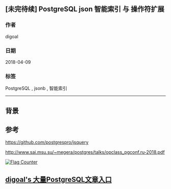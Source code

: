 ## [未完待续] PostgreSQL json 智能索引 与 操作符扩展
                                                                                     
### 作者                                                                                     
digoal                                                                                     
                                                                                     
### 日期                                                                                     
2018-04-09                                                                                 
                                                                                     
### 标签                                                                                     
PostgreSQL , jsonb , 智能索引 
                                                                                     
----                                                                                     
                                                                                     
## 背景       


## 参考
https://github.com/postgrespro/jsquery

http://www.sai.msu.su/~megera/postgres/talks/opclass_pgconf.ru-2018.pdf
  
<a rel="nofollow" href="http://info.flagcounter.com/h9V1"  ><img src="http://s03.flagcounter.com/count/h9V1/bg_FFFFFF/txt_000000/border_CCCCCC/columns_2/maxflags_12/viewers_0/labels_0/pageviews_0/flags_0/"  alt="Flag Counter"  border="0"  ></a>  
  
  
  
  
  
  
## [digoal's 大量PostgreSQL文章入口](https://github.com/digoal/blog/blob/master/README.md "22709685feb7cab07d30f30387f0a9ae")
  
